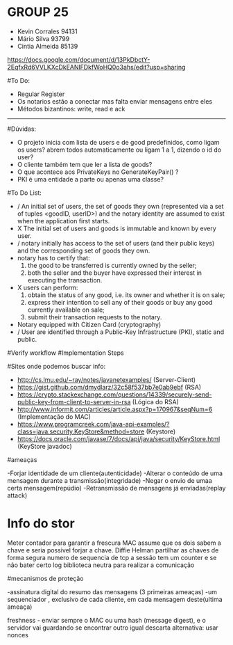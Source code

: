 # GROUP 25

- Kevin Corrales 94131
- Mário Silva 93799
- Cintia Almeida 85139

https://docs.google.com/document/d/13PkDbctY-2EqfxRd6VVLKXcDkEANlFDkfWoHQ0o3ahs/edit?usp=sharing

#To Do:
- Regular Register
- Os notarios estão a conectar mas falta enviar mensagens entre eles
- Métodos bizantinos: write, read e ack

_______________________________________________________________________________________________________________________
#Dúvidas:
- O projeto inicia com lista de users e de good predefinidos, como ligam os users? abrem todos automaticamente ou ligam 1 a 1, dizendo o id do user?
- O cliente também tem que ler a lista de goods?
- O que acontece aos PrivateKeys no GenerateKeyPair() ?
- PKI é uma entidade a parte ou apenas uma classe?

#To Do List:
- / An initial set of users, the set of goods they own (represented via a set of tuples
<goodID, userID>) and the notary identity are assumed to exist when the
application first starts.
- X The initial set of users and goods is immutable and known by
every user. 
- / notary initially has access to the set of users (and their public keys) and the
corresponding set of goods they own.
- notary has to certify that:
  1) the good to be transferred is currently owned by the seller;
  2) both the seller and the buyer have expressed their interest in executing the
transaction.
- X users can perform:
  1) obtain the status of any good, i.e. its owner and whether it is on sale;
  2) express their intention to sell any of their goods or buy any good currently
available on sale;
  3) submit their transaction requests to the notary.
- Notary equipped with Citizen Card (cryptography)
- / User are identified through a Public-Key Infrastructure (PKI), static and public.
 
#Verify workflow
#Implementation Steps

#Sites onde podemos buscar info:
- http://cs.lmu.edu/~ray/notes/javanetexamples/ (Server-Client)
- https://gist.github.com/dmydlarz/32c58f537bb7e0ab9ebf (RSA)
- https://crypto.stackexchange.com/questions/14339/securely-send-public-key-from-client-to-server-in-rsa (Lógica do RSA)
- http://www.informit.com/articles/article.aspx?p=170967&seqNum=6 (Implementação do MAC)
- https://www.programcreek.com/java-api-examples/?class=java.security.KeyStore&method=store (Keystore)
- https://docs.oracle.com/javase/7/docs/api/java/security/KeyStore.html (KeyStore javadoc)

#ameaças

-Forjar identidade de um cliente(autenticidade)
-Alterar o conteúdo de uma mensagem durante a transmissão(integridade)
-Negar o envio de umaa certa mensagem(repúdio)
-Retransmissão de mensagens já enviadas(replay attack)

# Info do stor

Meter contador para garantir a frescura
MAC assume que os dois sabem a chave e seria possivel forjar a chave.
Diffie Helman partilhar as chaves de forma segura
numero de sequencia de tcp
a sessão tem um counter e se não bater certo
log
biblioteca neutra para realizar a comunicação

#mecanismos de proteção

-assinatura digital do resumo das mensagens (3 primeiras ameaças)
-um sequenciador , exclusivo de cada cliente, em cada mensagem deste(ultima ameaça)

freshness - enviar sempre o MAC ou uma hash (message digest), e o servidor vai guardando
		se encontrar outro igual descarta
		alternativa: usar nonces


